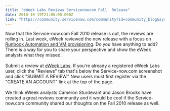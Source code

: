 ```yaml
---
title: "eWeek Labs Reviews Servicenowcom Fall  Release"
date: 2010-10-19T21:05:00.000Z
link: "https://community.servicenow.com/community?id=community_blog&sys_id=20dd66e9dbd0dbc01dcaf3231f961943"
---
```

<p>Now that the Service-now.com Fall 2010 release is out, the reviews are rolling in. Last week, eWeek reviewed the new release with a focus on <a title="w.eweek.com/c/a/IT-Management/Runbook-Automation-Extended-to-VMware-Instance-Provisioning-205063/" href="http://www.eweek.com/c/a/IT-Management/Runbook-Automation-Extended-to-VMware-Instance-Provisioning-205063/">Runbook Automation and VM provisioning</a>. Do you have anything to add? There is a way for you to share your perspective and show the eWeek analysts what they missed. <br /><br />Submit a review at <a title="bs.eweek.com/product/enterprise-applications/service-now-com-fall-2010-release/" href="http://labs.eweek.com/product/enterprise-applications/service-now-com-fall-2010-release/">eWeek Labs</a>. If you're already a registered eWeek Labs user, click the "Reviews" tab that's below the Service-now.com screenshot and click "SUBMIT A REVIEW." New users must first register via the "CREATE AN ACCOUNT" link at the top of the page. <br /><br />We think eWeek analysts Cameron Sturdevant and Jason Brooks have created a great reviews community and it would be cool if the Service-now.com community shared our thoughts on the Fall 2010 release as well.</p>